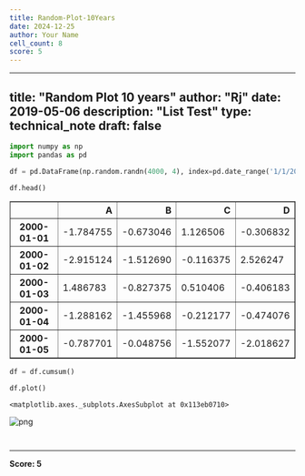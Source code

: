 ```yaml
---
title: Random-Plot-10Years
date: 2024-12-25
author: Your Name
cell_count: 8
score: 5
---
```


---
title: "Random Plot 10 years"
author: "Rj"
date: 2019-05-06
description: "List Test"
type: technical_note
draft: false
---

```python
import numpy as np
import pandas as pd
```


```python
df = pd.DataFrame(np.random.randn(4000, 4), index=pd.date_range('1/1/2000', periods=4000), columns=list('ABCD'))
```


```python
df.head()
```




<div>
<style scoped>
    .dataframe tbody tr th:only-of-type {
        vertical-align: middle;
    }

    .dataframe tbody tr th {
        vertical-align: top;
    }

    .dataframe thead th {
        text-align: right;
    }
</style>
<table border="1" class="dataframe">
  <thead>
    <tr style="text-align: right;">
      <th></th>
      <th>A</th>
      <th>B</th>
      <th>C</th>
      <th>D</th>
    </tr>
  </thead>
  <tbody>
    <tr>
      <th>2000-01-01</th>
      <td>-1.784755</td>
      <td>-0.673046</td>
      <td>1.126506</td>
      <td>-0.306832</td>
    </tr>
    <tr>
      <th>2000-01-02</th>
      <td>-2.915124</td>
      <td>-1.512690</td>
      <td>-0.116375</td>
      <td>2.526247</td>
    </tr>
    <tr>
      <th>2000-01-03</th>
      <td>1.486783</td>
      <td>-0.827375</td>
      <td>0.510406</td>
      <td>-0.406183</td>
    </tr>
    <tr>
      <th>2000-01-04</th>
      <td>-1.288162</td>
      <td>-1.455968</td>
      <td>-0.212177</td>
      <td>-0.474076</td>
    </tr>
    <tr>
      <th>2000-01-05</th>
      <td>-0.787701</td>
      <td>-0.048756</td>
      <td>-1.552077</td>
      <td>-2.018627</td>
    </tr>
  </tbody>
</table>
</div>




```python
df = df.cumsum()
```


```python
df.plot()
```




    <matplotlib.axes._subplots.AxesSubplot at 0x113eb0710>




    
![png](/mlnotes/images/random-plot-10years_5_1.png)
    



```python

```


```python

```


---
**Score: 5**